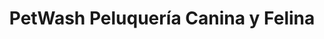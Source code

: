 ---
title: "PetWash Peluquería Canina y Felina"
url: /temuco/petwash-peluqueria-canina-y-felina/
shop: peluquería canina
---
